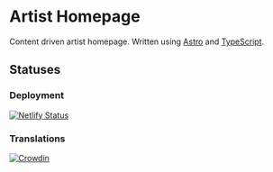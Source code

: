 # Artist Homepage

Content driven artist homepage. Written using [Astro](https://astro.build/) and [TypeScript](https://www.typescriptlang.org/).

## Statuses

### Deployment

[![Netlify Status](https://api.netlify.com/api/v1/badges/8d0b006c-c988-4298-ba47-897deb42c82b/deploy-status)](https://app.netlify.com/sites/artist-homepage/deploys)

### Translations

[![Crowdin](https://badges.crowdin.net/artist-homepage/localized.svg)](https://crowdin.com/project/artist-homepage)